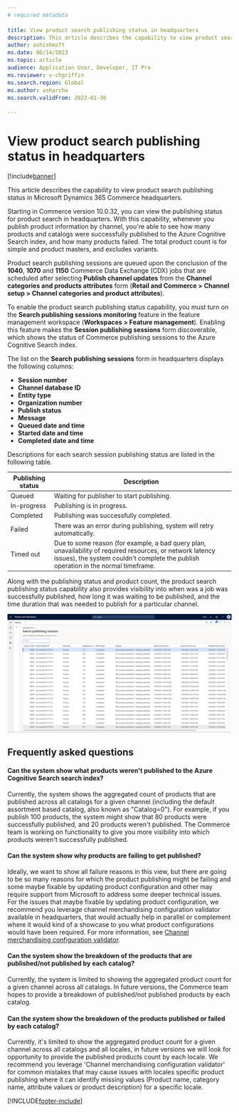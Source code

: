 ```yaml
---
# required metadata

title: View product search publishing status in headquarters
description: This article describes the capability to view product search publishing status in Microsoft Dynamics 365 Commerce headquarters.
author: ashishmsft
ms.date: 06/14/2023
ms.topic: article
audience: Application User, Developer, IT Pro
ms.reviewer: v-chgriffin
ms.search.region: Global
ms.author: asharchw
ms.search.validFrom: 2023-01-30

---
```


# View product search publishing status in headquarters

[!include[banner](../includes/banner.md)]

This article describes the capability to view product search publishing status in Microsoft Dynamics 365 Commerce headquarters.

Starting in Commerce version 10.0.32, you can view the publishing status for product search in headquarters. With this capability, whenever you publish product information by channel, you're able to see how many products and catalogs were successfully published to the Azure Cognitive Search index, and how many products failed. The total product count is for simple and product masters, and excludes variants.

Product search publishing sessions are queued upon the conclusion of the **1040**, **1070** and **1150** Commerce Data Exchange (CDX) jobs that are scheduled after selecting **Publish channel updates** from the **Channel categories and products attributes** form (**Retail and Commerce \> Channel setup \> Channel categories and product attributes**). 

To enable the product search publishing status capability, you must turn on the **Search publishing sessions monitoring** feature in the feature management workspace (**Workspaces \> Feature management**). Enabling this feature makes the **Session publishing sessions** form discoverable, which shows the status of Commerce publishing sessions to the Azure Cognitive Search index.

The list on the **Search publishing sessions** form in headquarters displays the following columns:

- **Session number**
- **Channel database ID**
- **Entity type**
- **Organization number**
- **Publish status**
- **Message**
- **Queued date and time**
- **Started date and time**
- **Completed date and time**

Descriptions for each search session publishing status are listed in the following table. 

|Publishing status |Description |
--- | --- |
|Queued|Waiting for publisher to start publishing.|
|In-progress|Publishing is in progress.|
|Completed|Publishing was successfully completed.|
|Failed|There was an error during publishing, system will retry automatically.|
|Timed out|Due to some reason (for example, a bad query plan, unavailability of required resources, or network latency issues), the system couldn't complete the publish operation in the normal timeframe.|

Along with the publishing status and product count, the product search publishing status capability also provides visibility into when was a job was successfully published, how long it was waiting to be published, and the time duration that was needed to publish for a particular channel. 

![Search publishing status in headquarters](./media/Search_Publishing_Status_HQ.png)

## Frequently asked questions

#### Can the system show what products weren't published to the Azure Cognitive Search search index? 

Currently, the system shows the aggregated count of products that are published across all catalogs for a given channel (including the default assortment based catalog, also known as "Catalog=0"). For example, if you publish 100 products, the system might show that 80 products were successfully published, and 20 products weren't published. The Commerce team is working on functionality to give you more visibility into which products weren't successfully published. 

#### Can the system show why products are failing to get published?

Ideally, we want to show all failure reasons in this view, but there are going to be so many reasons for which the product publishing might be failing and some maybe fixable by updating product configuration and other may require support from Microsoft to address some deeper technical issues. For the issues that maybe fixable by updating product configuration, we recommend you leverage channel merchandising configuration validator available in headquarters, that would actually help in parallel or complement where it would kind of a showcase to you what product configurations would have been required. For more information, see [Channel merchandising configuration validator](channel-merch-config-validator.md).

#### Can the system show the breakdown of the products that are published/not published by each catalog? 

Currently, the system is limited to showing the aggregated product count for a given channel across all catalogs. In future versions, the Commerce team hopes to provide a breakdown of published/not published products by each catalog. 

#### Can the system show the breakdown of the products published or failed by each catalog? 

Currently, it's limited to show the aggregated product count for a given channel across all catalogs and all locales, in future versions we will look for opportunity to provide the published products count by each locale. We recommend you leverage 'Channel merchandising configuration validator' for common mistakes that may cause issues with locales specific product publishing where it can identify missing values (Product name, category name, attribute values or product description) for a specific locale. 


[!INCLUDE[footer-include](../includes/footer-banner.md)]
